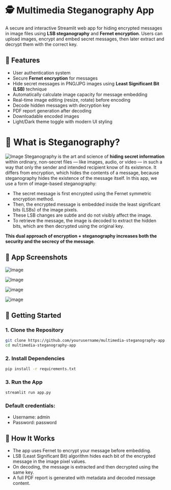# 🕵️ Multimedia Steganography App
A secure and interactive Streamlit web app for hiding encrypted messages in image files using **LSB steganography** and **Fernet encryption**. Users can upload images, encrypt and embed secret messages, then later extract and decrypt them with the correct key.

## 🔐 Features
- User authentication system
- Secure **Fernet encryption** for messages
- Hide secret messages in PNG/JPG images using **Least Significant Bit (LSB)** technique
- Automatically calculate image capacity for message embedding
- Real-time image editing (resize, rotate) before encoding
- Decode hidden messages with decryption key
- PDF report generation after decoding
- Downloadable encoded images
- Light/Dark theme toggle with modern UI styling

# 🧬 What is Steganography?
![Image](https://github.com/user-attachments/assets/3021bcef-ff98-4dd4-ba97-cf7a0f458813)
Steganography is the art and science of **hiding secret information** within ordinary, non-secret files — like images, audio, or video — in such a way that only the sender and intended recipient know of its existence. It differs from encryption, which hides the contents of a message, because steganography hides the existence of the message itself.
In this app, we use a form of image-based steganography:
- The secret message is first encrypted using the Fernet symmetric encryption method.
- Then, the encrypted message is embedded inside the least significant bits (LSBs) of the image pixels.
- These LSB changes are subtle and do not visibly affect the image.
- To retrieve the message, the image is decoded to extract the hidden bits, which are then decrypted using the original key.

**This dual approach of encryption + steganography increases both the security and the secrecy of the message**.

## 📸 App Screenshots

![Image](https://github.com/user-attachments/assets/c346dee2-d80d-4bae-a049-85efd469523a)

![Image](https://github.com/user-attachments/assets/946e2421-4263-4129-bea1-973f329c612b)

![image](https://github.com/user-attachments/assets/97e417a4-9f27-46bb-a0c3-65f80a045822)

![image](https://github.com/user-attachments/assets/40c6dc08-676f-4172-82c0-5e104e0da78e)


## 🚀 Getting Started

### 1. Clone the Repository

```bash
git clone https://github.com/yourusername/multimedia-steganography-app.git
cd multimedia-steganography-app
```
### 2. Install Dependencies
```bash
pip install -r requirements.txt
```
### 3. Run the App
```bash
streamlit run app.py
```
### **Default credentials**:
- Username: admin
- Password: password

## 🧠 How It Works
- The app uses Fernet to encrypt your message before embedding.
- LSB (Least Significant Bit) algorithm hides each bit of the encrypted message in the image pixel values.
- On decoding, the message is extracted and then decrypted using the same key.
- A full PDF report is generated with metadata and decoded message content.
